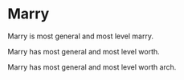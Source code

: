 # Marry

Marry is most general and most level marry.

Marry has most general and most level worth.

Marry has most general and most level worth arch.